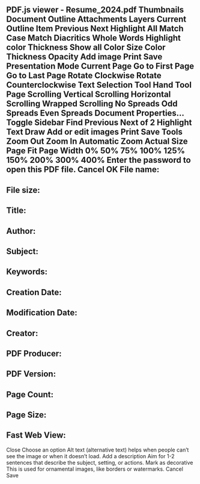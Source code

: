PDF.js viewer - Resume_2024.pdf
Thumbnails
Document Outline
Attachments
Layers
Current Outline Item
Previous
Next
Highlight All
Match Case
Match Diacritics
Whole Words
Highlight color
Thickness
Show all
Color
Size
Color
Thickness
Opacity
Add image
Print
Save
Presentation Mode
Current Page
Go to First Page
Go to Last Page
Rotate Clockwise
Rotate Counterclockwise
Text Selection Tool
Hand Tool
Page Scrolling
Vertical Scrolling
Horizontal Scrolling
Wrapped Scrolling
No Spreads
Odd Spreads
Even Spreads
Document Properties…
Toggle Sidebar
Find
Previous
Next
of 2
Highlight
Text
Draw
Add or edit images
Print
Save
Tools
Zoom Out
Zoom In
Automatic Zoom
Actual Size
Page Fit
Page Width
0%
50%
75%
100%
125%
150%
200%
300%
400%
Enter the password to open this PDF file.
Cancel
OK
File name:
-
File size:
-
Title:
-
Author:
-
Subject:
-
Keywords:
-
Creation Date:
-
Modification Date:
-
Creator:
-
PDF Producer:
-
PDF Version:
-
Page Count:
-
Page Size:
-
Fast Web View:
-
Close
Choose an option
Alt text (alternative text) helps when people can’t see the image or when it doesn’t load.
Add a description
Aim for 1-2 sentences that describe the subject, setting, or actions.
Mark as decorative
This is used for ornamental images, like borders or watermarks.
Cancel
Save